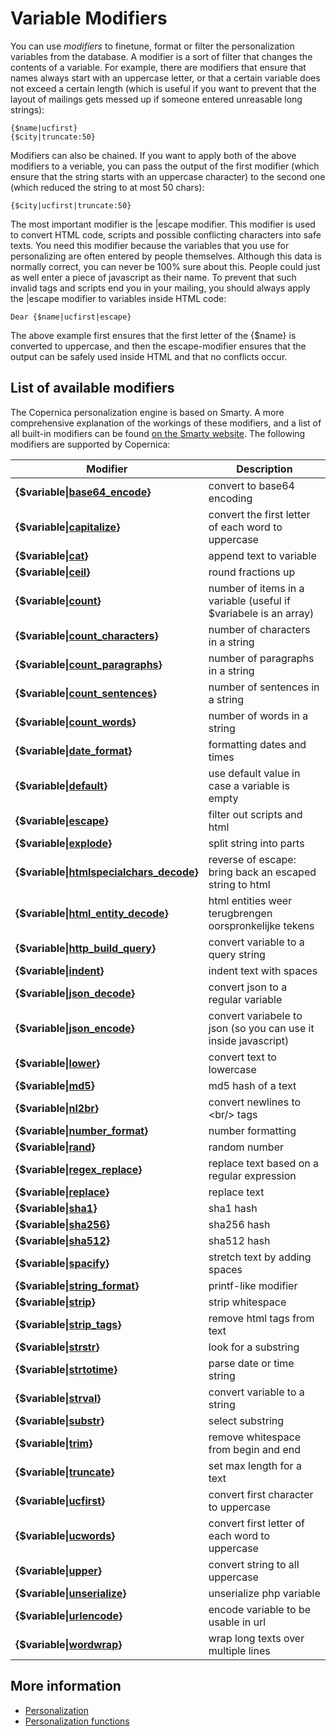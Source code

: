 # Variable Modifiers

You can use *modifiers* to finetune, format or filter the personalization 
variables from the database. A modifier is a sort of filter that changes
the contents of a variable. For example, there are modifiers that ensure that
names always start with an uppercase letter, or that a certain variable does
not exceed a certain length (which is useful if you want to prevent that the
layout of mailings gets messed up if someone entered unreasable long strings):

    {$name|ucfirst}
    {$city|truncate:50}

Modifiers can also be chained. If you want to apply both of the above modifiers
to a veriable, you can pass the output of the first modifier (which ensure that
the string starts with an uppercase character) to the second one (which reduced
the string to at most 50 chars): 

    {$city|ucfirst|truncate:50}

The most important modifier is the |escape modifier. This modifier is used to
convert HTML code, scripts and possible conflicting characters into safe texts. 
You need this modifier because the variables that you use for personalizing 
are often entered by people themselves. Although this data is normally correct,
you can never be 100% sure about this. People could just as well enter a piece 
of javascript as their name. To prevent that such invalid tags and scripts end
you in your mailing, you should always apply the |escape modifier to variables
inside HTML code: 

    Dear {$name|ucfirst|escape}

The above example first ensures that the first letter of the {$name} is 
converted to uppercase, and then the escape-modifier ensures that the output 
can be safely used inside HTML and that no conflicts occur.


## List of available modifiers

The Copernica personalization engine is based on Smarty. A more comprehensive
explanation of the workings of these modifiers, and a list of all built-in
modifiers can be found [on the Smarty website](http://www.smarty.net/docsv2/en/language.modifiers.tpl).
The following modifiers are supported by Copernica:

| Modifier                                                                                           | Description                                                      |
|--------------------------------------------------------------------------------------------------- |------------------------------------------------------------------|
| **{$variable\|[base64_encode](./personalization-modifiers-base64_encode.md)}**                     | convert to base64 encoding                                       |
| **{$variable\|[capitalize](./personalization-modifiers-capitalize.md)}**                           | convert the first letter of each word to uppercase               |
| **{$variable\|[cat](./personalization-modifiers-cat.md)}**                                         | append text to variable                                          |
| **{$variable\|[ceil](./personalization-modifiers-ceil.md)}**                                       | round fractions up                                               |
| **{$variable\|[count](./personalization-modifiers-count.md)}**                                     | number of items in a variable (useful if $variabele is an array) |
| **{$variable\|[count_characters](./personalization-modifiers-count_characters.md)}**               | number of characters in a string                                 |
| **{$variable\|[count_paragraphs](./personalization-modifiers-count_paragraphs.md)}**               | number of paragraphs in a string                                 |
| **{$variable\|[count_sentences](./personalization-modifiers-count_sentences.md)}**                 | number of sentences in a string                                  |
| **{$variable\|[count_words](./personalization-modifiers-count_words.md)}**                         | number of words in a string                                      |
| **{$variable\|[date_format](./personalization-modifiers-date_format.md)}**                         | formatting dates and times                                       |
| **{$variable\|[default](./personalization-modifiers-default.md)}**                                 | use default value in case a variable is empty                    |
| **{$variable\|[escape](./personalization-modifiers-escape.md)}**                                   | filter out scripts and html                                      |
| **{$variable\|[explode](./personalization-modifiers-explode.md)}**                                 | split string into parts                                          |
| **{$variable\|[htmlspecialchars_decode](./personalization-modifiers-htmlspecialchars_decode.md)}** | reverse of escape: bring back an escaped string to html          |
| **{$variable\|[html_entity_decode](./personalization-modifiers-html_entity_decode.md)}**           | html entities weer terugbrengen oorspronkelijke tekens           |
| **{$variable\|[http_build_query](./personalization-modifiers-http_build_query.md)}**               | convert variable to a query string                               |
| **{$variable\|[indent](./personalization-modifiers-indent.md)}**                                   | indent text with spaces                                          |
| **{$variable\|[json_decode](./personalization-modifiers-json_decode.md)}**                         | convert json to a regular variable                               |
| **{$variable\|[json_encode](./personalization-modifiers-json_encode.md)}**                         | convert variabele to json (so you can use it inside javascript)  |
| **{$variable\|[lower](./personalization-modifiers-lower.md)}**                                     | convert text to lowercase                                        |
| **{$variable\|[md5](./personalization-modifiers-md5.md)}**                                         | md5 hash of a text                                               |
| **{$variable\|[nl2br](./personalization-modifiers-nl2br.md)}**                                     | convert newlines to &lt;br/&gt; tags                             |
| **{$variable\|[number_format](./personalization-modifiers-number_format.md)}**                     | number formatting                                                |
| **{$variable\|[rand](./personalization-modifiers-rand.md)}**                                       | random number                                                    |
| **{$variable\|[regex_replace](./personalization-modifiers-regex_replace.md)}**                     | replace text based on a regular expression                       |
| **{$variable\|[replace](./personalization-modifiers-replace.md)}**                                 | replace text                                                     |
| **{$variable\|[sha1](./personalization-modifiers-sha1.md)}**                                       | sha1 hash                                                        |
| **{$variable\|[sha256](./personalization-mofifiers-sha256.md)}**                                   | sha256 hash                                                      |
| **{$variable\|[sha512](./personalization-mofifiers-sha512.md)}**                                   | sha512 hash                                                      |
| **{$variable\|[spacify](./personalization-modifiers-spacify.md)}**                                 | stretch text by adding spaces                                    |
| **{$variable\|[string_format](./personalization-modifiers-string_format.md)}**                     | printf-like modifier                                             |
| **{$variable\|[strip](./personalization-modifiers-strip.md)}**                                     | strip whitespace                                                 |
| **{$variable\|[strip_tags](./personalization-modifiers-strip_tags.md)}**                           | remove html tags from text                                       |
| **{$variable\|[strstr](./personalization-modifiers-strstr.md)}**                                   | look for a substring                                             |
| **{$variable\|[strtotime](./personalization-modifiers-strtotime.md)}**                             | parse date or time string                                        |
| **{$variable\|[strval](./personalization-modifiers-strval.md)}**                                   | convert variable to a string                                     |
| **{$variable\|[substr](./personalization-modifiers-substr.md)}**                                   | select substring                                                 |
| **{$variable\|[trim](./personalization-modifiers-trim.md)}**                                       | remove whitespace from begin and end                             |
| **{$variable\|[truncate](./personalization-modifiers-truncate.md)}**                               | set max length for a text                                        |
| **{$variable\|[ucfirst](./personalization-modifiers-ucfirst.md)}**                                 | convert first character to uppercase                             |
| **{$variable\|[ucwords](./personalization-modifiers-ucwords.md)}**                                 | convert first letter of each word to uppercase                   |
| **{$variable\|[upper](./personalization-modifiers-upper.md)}**                                     | convert string to all uppercase                                  |
| **{$variable\|[unserialize](./personalization-modifiers-unserialize.md)}**                         | unserialize php variable                                         |
| **{$variable\|[urlencode](./personalization-modifiers-urlencode.md)}**                             | encode variable to be usable in url                              |
| **{$variable\|[wordwrap](./personalization-modifiers-wordwrap.md)}**                               | wrap long texts over multiple lines                              |

## More information

* [Personalization](./personalization)
* [Personalization functions](./personalization-functions)
